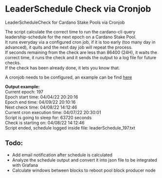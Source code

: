 # LeaderSchedule Check via Cronjob
LeaderScheduleCheck for Cardano Stake Pools via Cronjob

The script calculate the correct time to run the cardano-cli query leadership-schedule for the next epoch on a Cardano Stake Pool.<br />
It runs everyday via a configured cron job, if it is too early (too many day in advanced), it quits and the next day job will repeat the process.<br />
If seconds remaining from the check are less than 86400 (24H), it waits the correct time, it runs the check and it sends the output to a log file for future checks.<br />
If the check has been already done, it lets you know that.

A cronjob needs to be configured, an example can be find [here](https://github.com/Techs2Help/leaderScheduleCheck_cron/blob/main/cronjob.txt)

**Output example:** <br />
Current epoch: 197<br />
Epoch start time: 04/04/22 20:20:16<br />
Epoch end time: 04/09/22 20:10:16<br />
Next check time: 04/08/22 14:12:46<br />
Current cron execution time: 04/07/22 20:30:01<br />
Script is going to sleep for: 63720 seconds<br />
Check is starting on: 04/08/22 14:12:46<br />
Script ended, schedule logged inside file: leaderSchedule_197.txt<br />


## Todo:
- Add email notification after schedule is calculated
- Analyze the schedule output and convert it into json file to be integrated with Grafana
- Calculate windows between blocks to reboot pool block producer node
